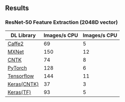 ## Results

### ResNet-50 Feature Extraction (2048D vector)

| DL Library                               | Images/s CPU | Images/s CPU |
| ---------------------------------------- | ----------------- | ----------------- |
| [Caffe2](ResNet50-Caffe2.ipynb)               | 69                | 5               |
| [MXNet](ResNet50-MXNet.ipynb)                 | 150                | 12               |
| [CNTK](ResNet50-CNTK.ipynb)                   | 74                | 8               |
| [PyTorch](ResNet50-PyTorch.ipynb)             | 128                | 6               |
| [Tensorflow](ResNet50-TF.ipynb)       | 144                | 11               |
| [Keras(CNTK)](ResNet50-Keras(CNTK).ipynb)      | 37                | 3               |
| [Keras(TF)](ResNet50-Keras(TF).ipynb)          | 93                | 5               |

